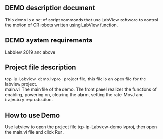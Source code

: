 ## DEMO description document

This demo is a set of script commands that use LabView software to control the motion of CR robots written using LabView function.

## DEMO system requirements

Labbiew 2019 and above

## Project file description

tcp-ip-Labview-demo.lvproj: project file, this file is an open file for the labview project.  
main.vi: The main file of the demo. The front panel realizes the functions of enabling, powering on, clearing the alarm, setting the rate, MovJ and trajectory reproduction.

## How to use Demo

Use labview to open the project file tcp-ip-Labview-demo.lvproj, then open the main.vi file and click Run.